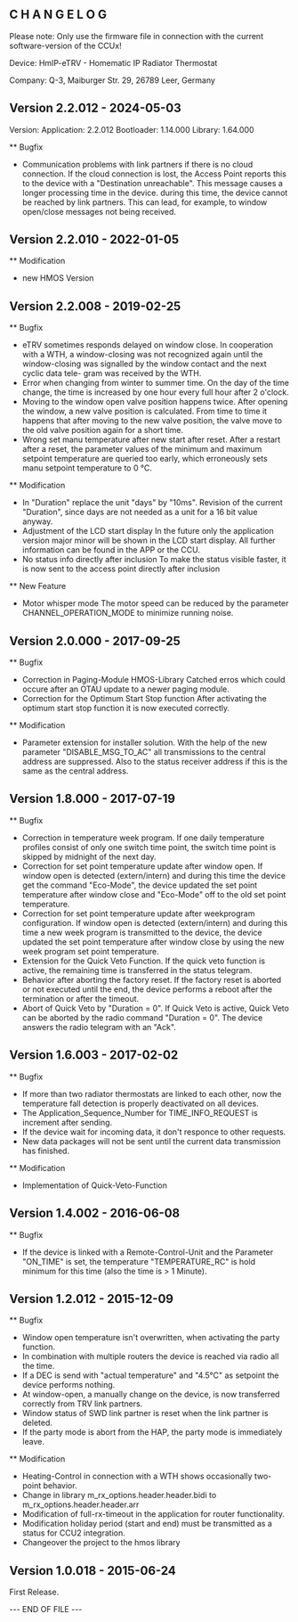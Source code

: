 ﻿C H A N G E L O G
-----------------

Please note: Only use the firmware file in connection with the current software-version of the CCUx!

Device: HmIP-eTRV - Homematic IP Radiator Thermostat

Company: Q-3, Maiburger Str. 29, 26789 Leer, Germany


Version 2.2.012 - 2024-05-03
--------------------------------------------------------------
Version:
  Application:  2.2.012
  Bootloader:   1.14.000
  Library:      1.64.000

** Bugfix
   * Communication problems with link partners if there is no cloud connection.
      If the cloud connection is lost, the Access Point reports this to the device with
      a "Destination unreachable". This message causes a longer processing time in the
      device. during this time, the device cannot be reached by link partners. This can
      lead, for example, to window open/close messages not being received.


Version 2.2.010 - 2022-01-05
--------------------------------------------------------------

** Modification
   * new HMOS Version


Version 2.2.008 - 2019-02-25
--------------------------------------------------------------

** Bugfix
   * eTRV sometimes responds delayed on window close.
      In cooperation with a WTH, a window-closing was not recognized again until the
      window-closing was signalled by the window contact and the next cyclic data tele-
      gram was received by the WTH.
   * Error when changing from winter to summer time.
      On the day of the time change, the time is increased by one hour every full hour
      after 2 o'clock.
   * Moving to the window open valve position happens twice.
      After opening the window, a new valve position is calculated. From time to time it
      happens that after moving to the new valve position, the valve move to the old
      valve position again for a short time.
   * Wrong set manu temperature after new start after reset.
      After a restart after a reset, the parameter values of the minimum and maximum
      setpoint temperature are queried too early, which erroneously sets manu setpoint
      temperature to 0 °C.

** Modification
   * In "Duration" replace the unit "days" by "10ms".
      Revision of the current "Duration", since days are not needed as a unit for a 16
      bit value anyway.
   * Adjustment of the LCD start display
      In the future only the application version major minor will be shown in the LCD
      start display. All further information can be found in the APP or the CCU.
   * No status info directly after inclusion
      To make the status visible faster, it is now sent to the access point directly
      after inclusion

** New Feature
   * Motor whisper mode
     The motor speed can be reduced by the parameter CHANNEL_OPERATION_MODE to minimize
     running noise.


Version 2.0.000 - 2017-09-25
--------------------------------------------------------------

** Bugfix
   * Correction in Paging-Module HMOS-Library
      Catched erros which could occure after an OTAU update to a newer paging module.
   * Correction for the Optimum Start Stop function
      After activating the optimum start stop function it is now executed correctly.

** Modification
   * Parameter extension for installer solution.
      With the help of the new parameter "DISABLE_MSG_TO_AC" all transmissions to the
      central address are suppressed. Also to the status receiver address if this is
      the same as the central address.


Version 1.8.000 - 2017-07-19
--------------------------------------------------------------

** Bugfix
   * Correction in temperature week program.
      If one daily temperature profiles consist of only one switch time point, the
      switch time point is skipped by midnight of the next day.
   * Correction for set point temperature update after window open.
      If window open is detected (extern/intern) and during this time the device get the
      command "Eco-Mode", the device updated the set point temperature after window
      close and "Eco-Mode" off to the old set point temperature.
   * Correction for set point temperature update after weekprogram configuration.
      If window open is detected (extern/intern) and during this time a new week program
      is transmitted to the device, the device updated the set point temperature after
      window close by using the new week program set point temperature.
   * Extension for the Quick Veto Function.
      If the quick veto function is active, the remaining time is transferred in the
      status telegram.
   * Behavior after aborting the factory reset.
      If the factory reset is aborted or not executed until the end, the device performs
      a reboot after the termination or after the timeout.
   * Abort of Quick Veto by "Duration = 0".
      If Quick Veto is active, Quick Veto can be aborted by the radio command
      "Duration = 0". The device answers the radio telegram with an "Ack".


Version 1.6.003 - 2017-02-02
--------------------------------------------------------------

** Bugfix
   * If more than two radiator thermostats are linked to each other, now the temperature
     fall detection is properly deactivated on all devices.
   * The Application_Sequence_Number for TIME_INFO_REQUEST is increment after sending.
   * If the device wait for incoming data, it don't responce to other requests.
   * New data packages will not be sent until the current data transmission has
     finished.

** Modification
   * Implementation of Quick-Veto-Function


Version 1.4.002 - 2016-06-08
--------------------------------------------------------------

** Bugfix
   * If the device is linked with a Remote-Control-Unit and the Parameter "ON_TIME" is
     set, the temperature "TEMPERATURE_RC" is hold minimum for this time (also the time
     is > 1 Minute).


Version 1.2.012 - 2015-12-09
--------------------------------------------------------------

** Bugfix
   *  Window open temperature isn't overwritten, when activating the party function.
   * In combination with multiple routers the device is reached via radio all the time.
   * If a DEC is send with "actual temperature" and "4.5°C" as setpoint the device
     performs nothing.
   * At window-open, a manually change on the device, is now transferred correctly from
     TRV link partners.
   * Window status of SWD link partner is reset when the link partner is deleted.
   * If the party mode is abort from the HAP, the party mode is immediately leave.

** Modification
   * Heating-Control in connection with a WTH shows occasionally two-point behavior.
   * Change in library m_rx_options.header.header.bidi to m_rx_options.header.header.arr
   * Modification of full-rx-timeout in the application for router functionality.
   * Modification holiday period (start and end) must be transmitted as a status for
     CCU2 integration.
   * Changeover the project to the hmos library


Version 1.0.018 - 2015-06-24
--------------------------------------------------------------

First Release.

--- END OF FILE ---